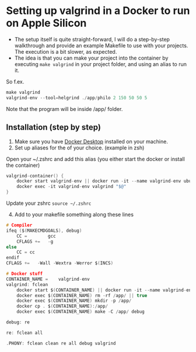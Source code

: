 # Setting up valgrind in a Docker to run on Apple Silicon

- The setup itself is quite straight-forward, I will do a step-by-step walkthrough and provide an example Makefile to use with your projects. The execution is a bit slower, as expected.
- The idea is that you can make your project into the container by executing `make valgrind` in your project folder, and using an alias to run it.

So f.ex.
```c
make valgrind
valgrind-env --tool=helgrind ./app/philo 2 150 50 50 5
```
Note that the program will be inside /app/ folder.

## Installation (step by step)

1. Make sure you have [Docker Desktop](https://www.docker.com/products/docker-desktop/) installed on your machine.
2. Set up aliases for the of your choice. (example in zsh)

Open your ~/.zshrc and add this alias (you either start the docker or install the container)
```c
valgrind-container() {
	docker start valgrind-env || docker run -it --name valgrind-env ubuntu bash -c "apt update && apt install -y make gcc valgrind"
	docker exec -it valgrind-env valgrind "$@"
}
```
Update your zshrc `source ~/.zshrc`

4. Add to your makefile something along these lines
```c
# Compiler
ifeq ($(MAKECMDGOALS), debug)
	CC = 		gcc
	CFLAGS += 	-g
else
	CC = cc
endif
CFLAGS += 	-Wall -Wextra -Werror $(INCS)

# Docker stuff
CONTAINER_NAME =	valgrind-env
valgrind: fclean
	docker start $(CONTAINER_NAME) || docker run -it --name valgrind-env ubuntu bash -c "apt update && apt install -y make gcc valgrind"
	docker exec $(CONTAINER_NAME) rm -rf /app/ || true
	docker exec $(CONTAINER_NAME) mkdir -p /app/
	docker cp . $(CONTAINER_NAME):/app/
	docker exec $(CONTAINER_NAME) make -C /app/ debug

debug: re

re: fclean all

.PHONY: fclean clean re all debug valgrind
```
